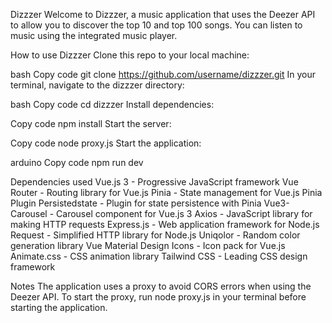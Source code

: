 Dizzzer
Welcome to Dizzzer, a music application that uses the Deezer API to allow you to discover the top 10 and top 100 songs. You can listen to music using the integrated music player.

How to use Dizzzer
Clone this repo to your local machine:

bash
Copy code
git clone https://github.com/username/dizzzer.git
In your terminal, navigate to the dizzzer directory:

bash
Copy code
cd dizzzer
Install dependencies:

Copy code
npm install
Start the server:

Copy code
node proxy.js
Start the application:

arduino
Copy code
npm run dev

Dependencies used
Vue.js 3 - Progressive JavaScript framework
Vue Router - Routing library for Vue.js
Pinia - State management for Vue.js
Pinia Plugin Persistedstate - Plugin for state persistence with Pinia
Vue3-Carousel - Carousel component for Vue.js 3
Axios - JavaScript library for making HTTP requests
Express.js - Web application framework for Node.js
Request - Simplified HTTP library for Node.js
Uniqolor - Random color generation library
Vue Material Design Icons - Icon pack for Vue.js
Animate.css - CSS animation library
Tailwind CSS - Leading CSS design framework

Notes
The application uses a proxy to avoid CORS errors when using the Deezer API. To start the proxy, run node proxy.js in your terminal before starting the application.
